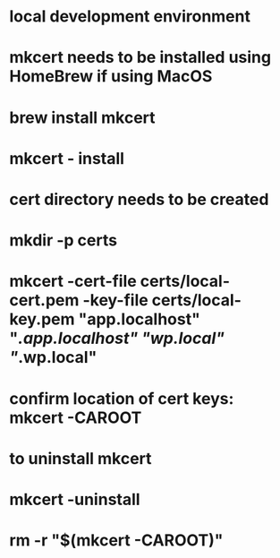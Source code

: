 # local development environment
# mkcert needs to be installed using HomeBrew if using MacOS
# brew install mkcert
# mkcert - install
# cert directory needs to be created
# mkdir -p certs
# mkcert -cert-file certs/local-cert.pem -key-file certs/local-key.pem "app.localhost" "*.app.localhost" "wp.local" "*.wp.local"
# confirm location of cert keys: mkcert -CAROOT


# to uninstall mkcert
# mkcert -uninstall
# rm -r "$(mkcert -CAROOT)"
